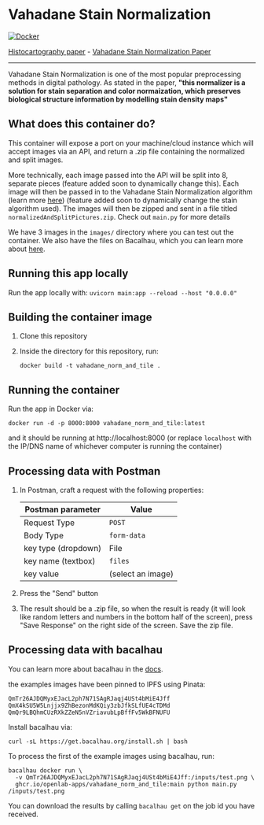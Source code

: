 # Vahadane Stain Normalization

[![Docker](https://github.com/openlab-apps/vahadane_norm_and_tile/actions/workflows/docker-publish.yml/badge.svg)](https://github.com/openlab-apps/vahadane_norm_and_tile/actions/workflows/docker-publish.yml)

[Histocartography paper](https://arxiv.org/pdf/2107.10073.pdf) - [Vahadane Stain Normalization Paper](https://ieeexplore.ieee.org/stamp/stamp.jsp?arnumber=7460968)

<hr />

Vahadane Stain Normalization is one of the most popular preprocessing methods in digital pathology. As stated in the paper, **"this normalizer is a solution for stain separation and color normaization, which preserves biological structure information by modelling stain density maps"**

## What does this container do?

This container will expose a port on your machine/cloud instance which will accept images via an API, and return a .zip file containing the normalized and split images. 

More technically, each image passed into the API will be split into 8, separate pieces (feature added soon to dynamically change this). Each image will then be passed in to the Vahadane Stain Normalization algorithm (learn more [here](https://ieeexplore.ieee.org/stamp/stamp.jsp?arnumber=7460968)) (feature added soon to dynamically change the stain algorithm used). The images will then be zipped and sent in a file titled ```normalizedAndSplitPictures.zip```. Check out ```main.py``` for more details

We have 3 images in the ```images/``` directory where you can test out the container. We also have the files on Bacalhau, which you can learn more about [here](#Processing-data-with-bacalhau). 


## Running this app locally
Run the app locally with: `uvicorn main:app --reload --host "0.0.0.0"`

## Building the container image

1. Clone this repository
1. Inside the directory for this repository, run:

    ```
    docker build -t vahadane_norm_and_tile .
    ```

## Running the container
Run the app in Docker via:

    docker run -d -p 8000:8000 vahadane_norm_and_tile:latest

and it should be running at http://localhost:8000 (or replace `localhost` with the IP/DNS name of whichever computer is running the container)

## Processing data with Postman

1. In Postman, craft a request with the following properties:

    | Postman parameter | Value |
    | --- | --- |
    | Request Type | `POST` |
    | Body Type | `form-data` |
    | key type (dropdown) | File |
    | key name (textbox) | `files` |
    | key value | (select an image) |
  
1. Press the "Send" button
1. The result should be a .zip file, so when the result is ready (it will look like random letters and numbers in the bottom half of the screen), press "Save Response" on the right side of the screen. Save the zip file.

## Processing data with bacalhau 
You can learn more about bacalhau in the [docs](https://docs.bacalhau.org/getting-started/installation).

the examples images have been pinned to IPFS using Pinata:
```
QmTr26AJDQMyxEJacL2ph7N71SAgRJaqj4USt4bMiE4Jff
QmX4kSU5W5Lnjjx9ZhBezonMdKQiy3zbJfkSLfUE4cTDMd
QmQr9LBQhmCUzRXkZZeN5nVZriavubLpBffFv5WkBFNUFU
```

Install bacalhau via: 
```
curl -sL https://get.bacalhau.org/install.sh | bash
```

To process the first of the example images using bacalhau, run: 
```
bacalhau docker run \                                         
  -v QmTr26AJDQMyxEJacL2ph7N71SAgRJaqj4USt4bMiE4Jff:/inputs/test.png \
  ghcr.io/openlab-apps/vahadane_norm_and_tile:main python main.py /inputs/test.png 
```

You can download the results by calling ``` bacalhau get ``` on the job id you have received.
